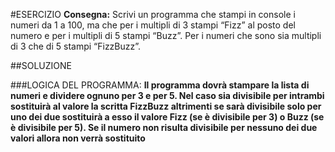 #ESERCIZIO
 **Consegna:**
 Scrivi un programma che stampi in console i numeri da 1 a 100,
 ma che per i multipli di 3 stampi “Fizz” al posto del numero e per i multipli di 5 stampi “Buzz”.
 Per i numeri che sono sia multipli di 3 che di 5 stampi “FizzBuzz”.

##SOLUZIONE

###LOGICA DEL PROGRAMMA:
**Il programma dovrà stampare la lista di numeri e dividere ognuno per 3 e per 5. Nel caso sia divisibile per intrambi sostituirà al valore la scritta FizzBuzz altrimenti se sarà divisibile solo per uno dei due sostituirà a esso il valore Fizz (se è divisibile per 3) o Buzz (se è divisibile per 5). Se il numero non risulta divisibile per nessuno dei due valori allora non verrà sostituito**
